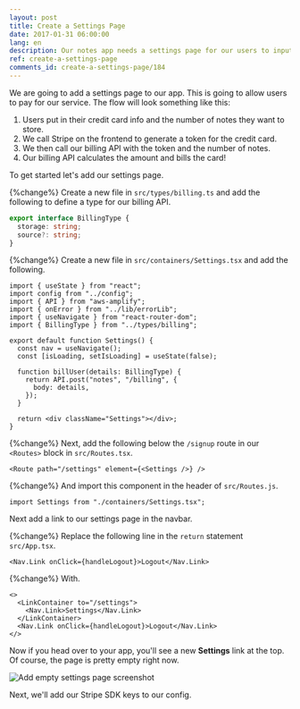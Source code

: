 ```yaml
---
layout: post
title: Create a Settings Page
date: 2017-01-31 06:00:00
lang: en
description: Our notes app needs a settings page for our users to input their credit card details and sign up for a pricing plan.
ref: create-a-settings-page
comments_id: create-a-settings-page/184
---
```


We are going to add a settings page to our app. This is going to allow users to pay for our service. The flow will look something like this:

1. Users put in their credit card info and the number of notes they want to store.
2. We call Stripe on the frontend to generate a token for the credit card.
3. We then call our billing API with the token and the number of notes.
4. Our billing API calculates the amount and bills the card!

To get started let's add our settings page.

{%change%} Create a new file in `src/types/billing.ts` and add the following to define a type for our billing API.

```typescript
export interface BillingType {
  storage: string;
  source?: string;
}
```

{%change%} Create a new file in `src/containers/Settings.tsx` and add the following.

```tsx
import { useState } from "react";
import config from "../config";
import { API } from "aws-amplify";
import { onError } from "../lib/errorLib";
import { useNavigate } from "react-router-dom";
import { BillingType } from "../types/billing";

export default function Settings() {
  const nav = useNavigate();
  const [isLoading, setIsLoading] = useState(false);

  function billUser(details: BillingType) {
    return API.post("notes", "/billing", {
      body: details,
    });
  }

  return <div className="Settings"></div>;
}
```

{%change%} Next, add the following below the `/signup` route in our `<Routes>` block in `src/Routes.tsx`.

```tsx
<Route path="/settings" element={<Settings />} />
```

{%change%} And import this component in the header of `src/Routes.js`.

```tsx
import Settings from "./containers/Settings.tsx";
```

Next add a link to our settings page in the navbar.

{%change%} Replace the following line in the `return` statement `src/App.tsx`.

```tsx
<Nav.Link onClick={handleLogout}>Logout</Nav.Link>
```

{%change%} With.

```tsx
<>
  <LinkContainer to="/settings">
    <Nav.Link>Settings</Nav.Link>
  </LinkContainer>
  <Nav.Link onClick={handleLogout}>Logout</Nav.Link>
</>
```

Now if you head over to your app, you'll see a new **Settings** link at the top. Of course, the page is pretty empty right now.

![Add empty settings page screenshot](/assets/part2/add-empty-settings-page.png)

Next, we'll add our Stripe SDK keys to our config.
